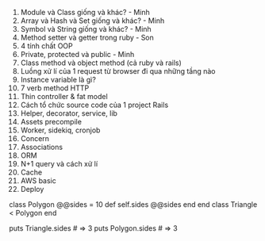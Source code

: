 1. Module và Class giống và khác? - Minh
2. Array và Hash và Set giống và khác? - Minh
3. Symbol và String giống và khác? - Minh
4. Method setter và getter trong ruby - Son
5. 4 tính chất OOP
6. Private, protected và public - Minh
7. Class method và object method (cả ruby và rails)
8. Luồng xử lí của 1 request từ browser đi qua những tầng nào
9. Instance variable là gì?
10. 7 verb method HTTP
11. Thin controller & fat model
12. Cách tổ chức source code của 1 project Rails
13. Helper, decorator, service, lib
14. Assets precompile
15. Worker, sidekiq, cronjob
16. Concern
17. Associations
18. ORM
19. N+1 query và cách xử lí
20. Cache
21. AWS basic
22. Deploy

class Polygon
  @@sides = 10
  def self.sides
    @@sides
  end
end
class Triangle < Polygon
end

puts Triangle.sides # => 3
puts Polygon.sides # => 3
